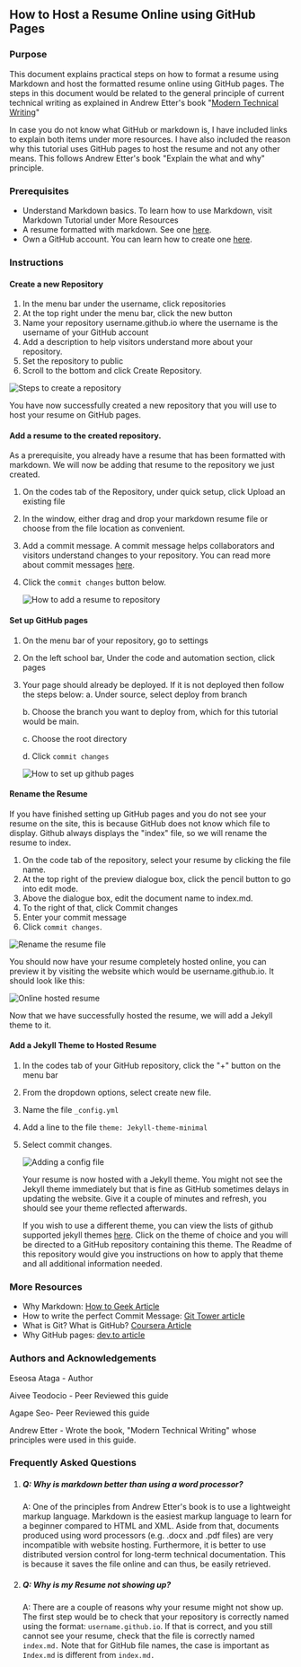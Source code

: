 ## How to Host a Resume Online using GitHub Pages 

### Purpose 
This document explains practical steps on how to format a resume using Markdown and host the formatted resume online using GitHub pages. The steps in this document would be related to the general principle of current technical writing as explained in Andrew Etter's book "[Modern Technical Writing](https://www.amazon.ca/Modern-Technical-Writing-Introduction-Documentation-ebook/dp/B01A2QL9SS)"

In case you do not know what GitHub or markdown is, I have included links to explain both items under more resources. I have also included the reason why this tutorial uses GitHub pages to host the resume and not any other means. This follows Andrew Etter's book "Explain the what and why" principle.

### Prerequisites 
* Understand Markdown basics. To learn how to use Markdown, visit Markdown Tutorial under More Resources
* A resume formatted with markdown. See one [here](https://github.com/Marie-Lenora/Marie-Lenora.github.io/blob/404efb4bf92a3095cfa4d3ce93a4668ef98dd7d8/index.md).
* Own a GitHub account. You can learn how to create one [here](https://learn.microsoft.com/en-us/visualstudio/version-control/git-create-github-account?view=vs-2022).
### Instructions
 #### Create a new Repository 
   1. In the menu bar under the username, click repositories
   2. At the top right under the menu bar, click the new button
   3. Name your repository username.github.io where the username is the username of your GitHub account
   4. Add a description to help visitors understand more about your repository.
   5. Set the repository to public
   6. Scroll to the bottom and click Create Repository.
    
![Steps to create a repository](https://github.com/Marie-Lenora/Marie-Lenora.github.io/blob/896f71b8a761360dd3cf311b6ff22f210cfdf20d/Add%20resume%20to%20repository.gif)
 
 You have now successfully created a new repository that you will use to host your resume on GitHub pages.

#### Add a resume to the created repository. 
As a prerequisite, you already have a resume that has been formatted with markdown. We will now be adding that resume to the repository we just created. 
1. On the codes tab of the Repository, under quick setup, click Upload an existing file
2. In the window, either drag and drop your markdown resume file or choose from the file location as convenient.
3.  Add a commit message. A commit message helps collaborators and visitors understand changes to your repository. You can read more about commit messages [here](https://www.gitkraken.com/learn/git/tutorials/what-is-git-commit).
4. Click the `commit changes` button below.
	
	![How to add a resume to repository](https://github.com/Marie-Lenora/Marie-Lenora.github.io/blob/e08e31aaf864a25a55c9aee3722de31b99d7fefa/Add%20resume%20to%20repository.gif)

#### Set up GitHub pages 
1. On the menu bar of your repository, go to settings
2. On the left school bar, Under the code and automation section, click pages
3. Your page should already be deployed. If it is not deployed then follow the steps below: 
	a. Under source, select deploy from branch
	
	b. Choose the branch you want to deploy from, which for this tutorial would be main.
			
	c. Choose the root directory
	
	d.  Click `commit changes`
		
	![How to set up github pages](https://github.com/Marie-Lenora/Marie-Lenora.github.io/blob/e08e31aaf864a25a55c9aee3722de31b99d7fefa/Laumching%20Github%20pages.gif)
		
#### Rename the Resume 
If you have finished setting up GitHub pages and you do not see your resume on the site, this is because GitHub does not know which file to display. Github always displays the "index" file, so we will rename the resume to index.
1. On the code tab of the repository, select your resume by clicking the file name. 
2. At the top right of the preview dialogue box, click the pencil button to go into edit mode.
3. Above the dialogue box, edit the document name to index.md.
4. To the right of that, click Commit changes
5. Enter your commit message
6. Click `commit changes`.
	
![Rename the resume file](https://github.com/Marie-Lenora/Marie-Lenora.github.io/blob/e08e31aaf864a25a55c9aee3722de31b99d7fefa/Change%20name%20of%20resume.gif)
	
You should now have your resume completely hosted online, you can preview it by visiting the website which would be username.github.io. It should look like this:

![Online hosted resume](https://github.com/Marie-Lenora/Marie-Lenora.github.io/blob/e08e31aaf864a25a55c9aee3722de31b99d7fefa/Online%20hosted%20resume.gif)
	
	
Now that we have successfully hosted the resume, we will add a Jekyll theme to it.

#### Add a Jekyll Theme to Hosted Resume 

1. In the codes tab of your GitHub repository, click the "+" button on the menu bar
2.  From the dropdown options, select create new file.
3. Name the file `_config.yml`
4. Add a line to the file `theme: Jekyll-theme-minimal`
4. Select commit changes.
	
	![Adding a config file](https://github.com/Marie-Lenora/Marie-Lenora.github.io/blob/d27a3ae5683e76fc0439c6dab358bf81eea6d041/Create%20config%20file.gif)
	
	Your resume is now hosted with a Jekyll theme. You might not see the Jekyll theme immediately but that is fine as GitHub sometimes delays in updating the website. Give it a couple of minutes and refresh, you should see your theme reflected afterwards.
	
	 If you wish to use a different theme, you can view the lists of github supported jekyll themes [here](https://pages.github.com/themes/). Click on the theme of choice and you will be directed to a GitHub repository containing this theme. The Readme of this repository would give you instructions on how to apply that theme and all additional information needed.
			
 
### More Resources 
* Why Markdown: [How to Geek Article](https://www.howtogeek.com/why-you-should-be-writing-everything-in-markdown/)
* How to write the perfect Commit Message: [Git Tower article](https://www.git-tower.com/blog/how-to-write-the-perfect-commit-message/)
* What is Git? What is GitHub? [Coursera Article](https://www.coursera.org/articles/what-is-git)
* Why GitHub pages: [dev.to article](https://dev.to/badbatunde/how-to-host-websites-on-github-pages-4113)

### Authors and Acknowledgements 
Eseosa Ataga - Author

Aivee Teodocio - Peer Reviewed this guide

Agape Seo- Peer Reviewed this guide

Andrew Etter - Wrote the book, "Modern Technical Writing" whose principles were used in this guide.




### Frequently Asked Questions 
1. ##### Q: Why is markdown better than using a word processor? 

	A: One of the principles from Andrew Etter's book is to use a lightweight markup language. Markdown is the easiest markup language to learn for a beginner compared to HTML and XML. Aside from that, documents produced using word processors (e.g. .docx and .pdf files) are very incompatible with website hosting. Furthermore, it is better to use distributed version control for long-term technical documentation. This is because it saves the file online and can thus, be easily retrieved.
	
	
2. ##### Q: Why is my Resume not showing up? 

	A: There are a couple of reasons why your resume might not show up. The first step would be to check that your repository is correctly named using the format: `username.github.io`. If that is correct, and you still cannot see your resume, check that the file is correctly named `index.md.` Note that for GitHub file names, the case is important as `Index.md` is different from `index.md.`
	
	
